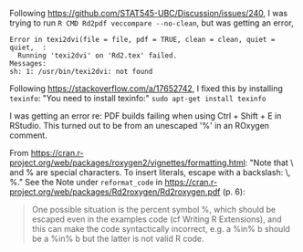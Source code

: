Following https://github.com/STAT545-UBC/Discussion/issues/240, I was trying to run `R CMD Rd2pdf veccompare --no-clean`, but was getting an error,

```
Error in texi2dvi(file = file, pdf = TRUE, clean = clean, quiet = quiet,  : 
  Running 'texi2dvi' on 'Rd2.tex' failed.
Messages:
sh: 1: /usr/bin/texi2dvi: not found
```

Following https://stackoverflow.com/a/17652742, I fixed this by installing `texinfo`: "You need to install texinfo:" `sudo apt-get install texinfo`







I was getting an error re: PDF builds failing when using Ctrl + Shift + E in RStudio. This turned out to be from an unescaped '%' in an ROxygen comment.

From https://cran.r-project.org/web/packages/roxygen2/vignettes/formatting.html: "Note that \ and % are special characters. To insert literals, escape with a backslash: \\, \%."
See the Note under `reformat_code` in https://cran.r-project.org/web/packages/Rd2roxygen/Rd2roxygen.pdf (p. 6):

> One possible situation is the percent symbol %, which should be escaped even in the examples code (cf Writing R Extensions), and this can make the code syntactically incorrect, e.g. a %in% b should be a \%in\% b but the latter is not valid R code.

